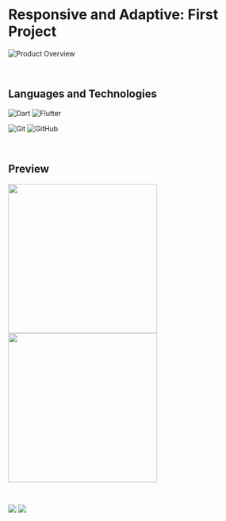 # Responsive and Adaptive: First Project

![Product Overview](https://github.com/bstawy/Responsive-and-Adaptive-first-project/assets/99258115/1fd285a0-9ede-4dff-8516-d8cd48f00fba)

&nbsp;

## Languages and Technologies

![Dart](https://img.shields.io/badge/dart-%230175C2.svg?style=for-the-badge&logo=dart&logoColor=white)
![Flutter](https://img.shields.io/badge/Flutter-%2302569B.svg?style=for-the-badge&logo=Flutter&logoColor=white)

![Git](https://img.shields.io/badge/git-%23F05033.svg?style=for-the-badge&logo=git&logoColor=white)
![GitHub](https://img.shields.io/badge/github-%23121011.svg?style=for-the-badge&logo=github&logoColor=white)

&nbsp;

## Preview

<img src="https://github.com/bstawy/Responsive-and-Adaptive-first-project/assets/99258115/d74dee40-2312-48fe-87e8-b907a99e9e74" width="300" />

<img src="https://github.com/bstawy/Responsive-and-Adaptive-first-project/assets/99258115/81e66a27-981b-41ca-9b17-7fcd4ac0094f" width="300" />

&nbsp;

<img src="https://github.com/bstawy/Responsive-and-Adaptive-first-project/assets/99258115/93a2ca1b-cea3-4055-a921-6d6483a02c44"/>

<img src="https://github.com/bstawy/Responsive-and-Adaptive-first-project/assets/99258115/7fd4ca49-4e49-4230-97a5-7a72d05d5545"/>
